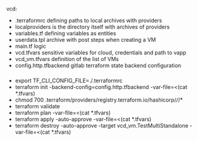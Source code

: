 vcd:
- .terraformrc defining paths to local archives with providers
- localproviders is the directory itself with archives of providers
- variables.tf defining variables as entities
- userdata.tpl archive with post steps when creating a VM
- main.tf logic
- vcd.tfvars sensitive variables for cloud, credentials and path to vapp
- vcd_vm.tfvars definition of the list of VMs
- config.http.tfbackend gitlab terraform state backend configuration



#####
- export TF_CLI_CONFIG_FILE=./.terraformrc
- terraform init  -backend-config=config.http.tfbackend -var-file=<(cat *.tfvars)
- chmod 700 .terraform/providers/registry.terraform.io/hashicorp/*/*/*
- terraform validate
- terraform plan -var-file=<(cat *.tfvars)
- terraform apply -auto-approve -var-file=<(cat *.tfvars)
- terraform destroy  -auto-approve -target  vcd_vm.TestMultiStandalone -var-file=<(cat *.tfvars)